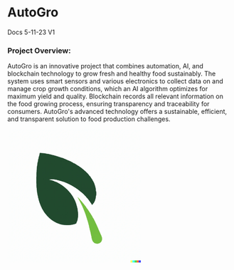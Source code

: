 # AutoGro
Docs 5-11-23 V1  

### Project Overview:
AutoGro is an innovative project that combines automation, AI, and blockchain technology to grow fresh and healthy food sustainably. The system uses smart sensors and various electronics to collect data on and manage crop growth conditions, which an AI algorithm optimizes for maximum yield and quality. Blockchain records all relevant information on the food growing process, ensuring transparency and traceability for consumers. AutoGro's advanced technology offers a sustainable, efficient, and transparent solution to food production challenges.


<img src="Pics/AutoGro.png" width="300">




